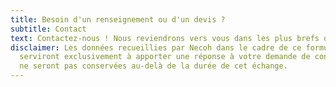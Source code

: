 ```yaml
---
title: Besoin d'un renseignement ou d'un devis ?
subtitle: Contact
text: Contactez-nous ! Nous reviendrons vers vous dans les plus brefs délais.
disclaimer: Les données recueillies par Necoh dans le cadre de ce formulaire
  serviront exclusivement à apporter une réponse à votre demande de contact et
  ne seront pas conservées au-delà de la durée de cet échange.
---
```

